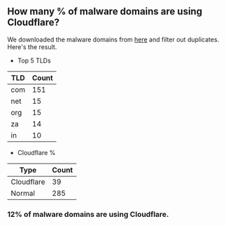 ## How many % of malware domains are using Cloudflare?


We downloaded the malware domains from [here](https://urlhaus.abuse.ch) and filter out duplicates.
Here's the result.


[//]: # (start replacement)


- Top 5 TLDs

| TLD | Count |
| --- | --- |
| com | 151 |
| net | 15 |
| org | 15 |
| za | 14 |
| in | 10 |


- Cloudflare %

| Type | Count |
| --- | --- |
| Cloudflare | 39 |
| Normal | 285 |


### 12% of malware domains are using Cloudflare.